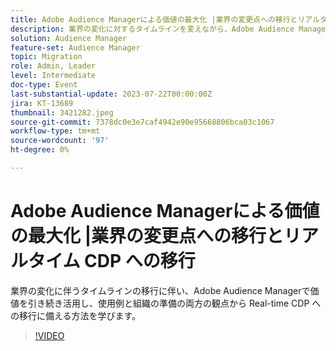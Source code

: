 ```yaml
---
title: Adobe Audience Managerによる価値の最大化 |業界の変更点への移行とリアルタイム CDP への移行
description: 業界の変化に対するタイムラインを変えながら、Adobe Audience Managerで価値を引き続き活用し、使用事例と組織の準備の両方から RTCDP への移行に備える方法を学びます。
solution: Audience Manager
feature-set: Audience Manager
topic: Migration
role: Admin, Leader
level: Intermediate
doc-type: Event
last-substantial-update: 2023-07-22T00:00:00Z
jira: KT-13689
thumbnail: 3421282.jpeg
source-git-commit: 7378dc0e3e7caf4942e90e95668806bca03c1067
workflow-type: tm+mt
source-wordcount: '97'
ht-degree: 0%

---
```



# Adobe Audience Managerによる価値の最大化 |業界の変更点への移行とリアルタイム CDP への移行

業界の変化に伴うタイムラインの移行に伴い、Adobe Audience Managerで価値を引き続き活用し、使用例と組織の準備の両方の観点から Real-time CDP への移行に備える方法を学びます。

>[!VIDEO](https://video.tv.adobe.com/v/3421282/?learn=on)
